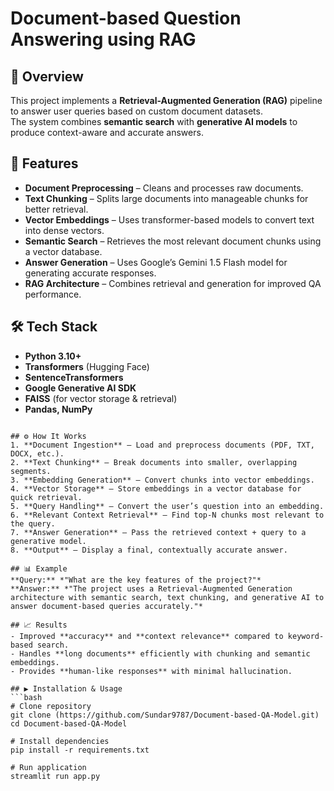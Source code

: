 # Document-based Question Answering using RAG

## 📌 Overview
This project implements a **Retrieval-Augmented Generation (RAG)** pipeline to answer user queries based on custom document datasets.  
The system combines **semantic search** with **generative AI models** to produce context-aware and accurate answers.

## 🚀 Features
- **Document Preprocessing** – Cleans and processes raw documents.
- **Text Chunking** – Splits large documents into manageable chunks for better retrieval.
- **Vector Embeddings** – Uses transformer-based models to convert text into dense vectors.
- **Semantic Search** – Retrieves the most relevant document chunks using a vector database.
- **Answer Generation** – Uses Google’s Gemini 1.5 Flash model for generating accurate responses.
- **RAG Architecture** – Combines retrieval and generation for improved QA performance.

## 🛠️ Tech Stack
- **Python 3.10+**
- **Transformers** (Hugging Face)
- **SentenceTransformers**
- **Google Generative AI SDK**
- **FAISS** (for vector storage & retrieval)
- **Pandas, NumPy**
  

```

## ⚙️ How It Works
1. **Document Ingestion** – Load and preprocess documents (PDF, TXT, DOCX, etc.).
2. **Text Chunking** – Break documents into smaller, overlapping segments.
3. **Embedding Generation** – Convert chunks into vector embeddings.
4. **Vector Storage** – Store embeddings in a vector database for quick retrieval.
5. **Query Handling** – Convert the user’s question into an embedding.
6. **Relevant Context Retrieval** – Find top-N chunks most relevant to the query.
7. **Answer Generation** – Pass the retrieved context + query to a generative model.
8. **Output** – Display a final, contextually accurate answer.

## 📊 Example
**Query:** *"What are the key features of the project?"*  
**Answer:** *"The project uses a Retrieval-Augmented Generation architecture with semantic search, text chunking, and generative AI to answer document-based queries accurately."*

## 📈 Results
- Improved **accuracy** and **context relevance** compared to keyword-based search.
- Handles **long documents** efficiently with chunking and semantic embeddings.
- Provides **human-like responses** with minimal hallucination.

## ▶️ Installation & Usage
```bash
# Clone repository
git clone (https://github.com/Sundar9787/Document-based-QA-Model.git)
cd Document-based-QA-Model

# Install dependencies
pip install -r requirements.txt

# Run application
streamlit run app.py
```

